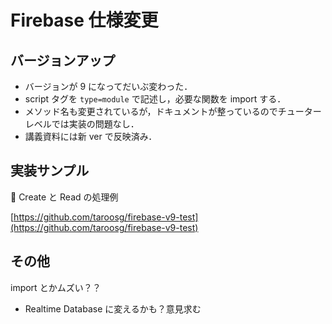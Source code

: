 # Firebase 仕様変更

## バージョンアップ

- バージョンが 9 になってだいぶ変わった．
- script タグを `type=module` で記述し，必要な関数を import する．
- メソッド名も変更されているが，ドキュメントが整っているのでチューターレベルでは実装の問題なし．
- 講義資料には新 ver で反映済み．

## 実装サンプル

🔽 Create と Read の処理例

[https://github.com/taroosg/firebase-v9-test](https://github.com/taroosg/firebase-v9-test)

## その他

import とかムズい？？

- Realtime Database に変えるかも？意見求む
